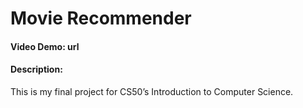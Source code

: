 # Movie Recommender
#### Video Demo:  url
#### Description:
This is my final project for CS50’s Introduction to Computer Science.